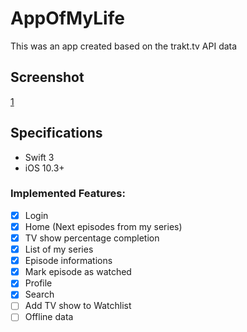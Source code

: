 # AppOfMyLife

This was an app created based on the trakt.tv API data

## Screenshot

[1](AppOfMyLife/ScreenShots/1.png)

## Specifications

- Swift 3
- iOS 10.3+

### Implemented Features:

- [x] Login
- [x] Home (Next episodes from my series)
- [x] TV show percentage completion
- [x] List of my series
- [x] Episode informations
- [x] Mark episode as watched
- [x] Profile
- [x] Search
- [ ] Add TV show to Watchlist
- [ ] Offline data
